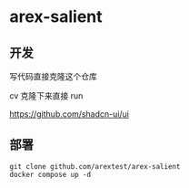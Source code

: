 # arex-salient

## 开发

写代码直接克隆这个仓库

cv 克隆下来直接 run

https://github.com/shadcn-ui/ui

## 部署

```shell
git clone github.com/arextest/arex-salient
docker compose up -d
```
